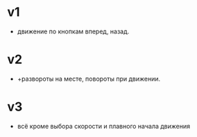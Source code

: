 # v1
+ движение по кнопкам вперед, назад.
# v2
+ +развороты на месте, повороты при движении.
# v3
+ всё кроме выбора скорости и плавного начала движения
